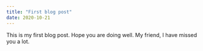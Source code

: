 ```yaml
---
title: "First blog post"
date: 2020-10-21
---
```


This is my first blog post. Hope you are doing well. My friend, I have missed you a lot.
